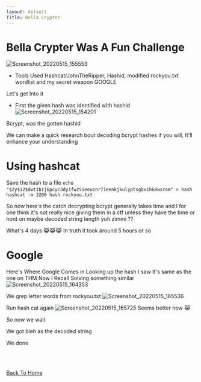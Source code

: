 ```yaml
---
layout: default
Title: Bella Crypter
---
```


# Bella Crypter Was A Fun Challenge

![Screenshot_20220515_155553](https://user-images.githubusercontent.com/24994796/168476635-6ea6c087-d80a-475f-ba69-da0380729c5f.png)

- Tools Used Hashcat/JohnTheRipper, Hashid, modified rockyou.txt wordlist and my secret weapon GOOGLE
  
Let's get Into it 

- First the given hash was identified with hashid 
![Screenshot_20220515_154201](https://user-images.githubusercontent.com/24994796/168476789-c804fad6-c403-4ab5-b3bd-8f39ef6d9229.png)

Bcrypt, was the gotten hashid

We can make a quick research bout decoding bcrypt hashes if you will, It'll enhance your understanding

# Using hashcat 
Save the hash to a file
```echo "$2y$12$dwt1bzj6pcyc3dy1fwz5ieeuznr71eenkjkulyptsgbx1h68wsrom" > hash```
``` hashcat -m 3200 hash rockyou.txt```

So now here's the catch decrypting bcrypt generally takes time and I for one think it's not really nice giving them in a ctf unless they have the time or hont on maybe decoded string length yuh zimmi ??

What's 4 days 😹😹😹
In truth it took around 5 hours or so 

# Google
Here's Where Google Comes in
Looking up the hash I saw It's same as the one on THM
Now I Recall Solving something similar 
![Screenshot_20220515_164353](https://user-images.githubusercontent.com/24994796/168479006-cec5f26f-6a5b-4183-901b-63e04ed29fbe.png)

We grep letter words from rockyou.txt
![Screenshot_20220515_165536](https://user-images.githubusercontent.com/24994796/168479437-e2abf19a-8fc6-4f52-972a-98b419fa9119.png)

Run hash cat again
![Screenshot_20220515_165725](https://user-images.githubusercontent.com/24994796/168479457-2773c299-562a-4231-80cb-8f4a3244d181.png)
Seems better now 😹

So now we wait

We got bleh as the decoded string

We done

<br></br>

[Back To Home](../../index.md)
<br>



